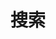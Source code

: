 ---
title: "搜索" # in any language you want
layout: "search" # is necessary
summary: "search"
placeholder: "搜索"
---